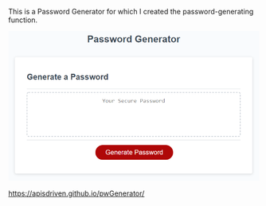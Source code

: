 This is a Password Generator for which I created the password-generating function.

![Screenshot](./assets/03-javascript-homework-demo.png)

https://apisdriven.github.io/pwGenerator/